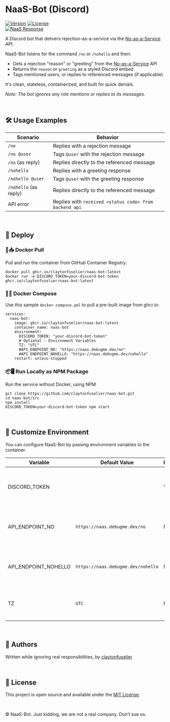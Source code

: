 # NaaS-Bot (Discord)
[![Version](https://img.shields.io/github/package-json/v/claytonfuselier/naas-bot?filename=%2Fsrc%2Fpackage.json)](#)
[![License](https://img.shields.io/github/license/claytonfuselier/naas-bot)](#)  
[![NaaS Response](https://img.shields.io/badge/dynamic/json?url=https%3A%2F%2Fnaas.debugme.dev%2Fno&query=%24.reason&label=NaaS%20Response&color=orange)](https://naas.debugme.dev)

A Discord bot that delivers rejection-as-a-service via the [No-as-a-Service](https://github.com/claytonfuselier/no-as-a-service) API.

NaaS-Bot listens for the command `/no` or `/nohello` and then:  
* Gets a rejection "reason" or "greeting" from the [No-as-a-Service](https://github.com/claytonfuselier/no-as-a-service) API  
* Returns the `reason` or `greeting` as a styled Discord embed  
* Tags mentioned users, or replies to referenced messages (if applicable)  

It's clean, stateless, containerized, and built for quick denials.

*Note: The bot ignores any role mentions or replies to its messages.*

<br>

## 🛠 Usage Examples

| Scenario              | Behavior                                               |
| --------------------- | ------------------------------------------------------ |
| `/no`                 | Replies with a rejection message                       |
| `/no @user`           | Tags `@user` with the rejection message                |
| `/no` (as reply)      | Replies directly to the referenced message             |
| `/nohello`            | Replies with a greeting response                       |
| `/nohello @user`      | Tags `@user` with the greeting response                |
| `/nohello` (as reply) | Replies directly to the referenced message             |
| API error             | Replies with `received <status code> from backend api` |

<br>

## 🚀 Deploy

### 🐳📥 Docker Pull
Pull and run the container from GitHub Container Registry:
```
docker pull ghcr.io/claytonfuselier/naas-bot:latest
docker run -e DISCORD_TOKEN=your-discord-bot-token ghcr.io/claytonfuselier/naas-bot:latest
```

### 🐳🧩 Docker Compose
Use this sample `docker-compose.yml` to pull a pre-built image from ghcr.io:
```
services:
  naas-bot:
    image: ghcr.io/claytonfuselier/naas-bot:latest
    container_name: naas-bot
    environment:
      DISCORD_TOKEN: "your-discord-bot-token"
      # Optional - Environment Variables
      TZ: "UTC"
      #API_ENDPOINT_NO: "https://naas.debugme.dev/no"
      #API_ENDPOINT_NOHELLO: "https://naas.debugme.dev/nohello"
    restart: unless-stopped
```

### 📦🖥️ Run Locally as NPM Package
Run the service without Docker, using NPM
```
git clone https://github.com/claytonfuselier/naas-bot.git
cd naas-bot/src
npm install
DISCORD_TOKEN=your-discord-bot-token npm start
```

<br>

## 🧰 Customize Environment
You can configure NaaS-Bot by passing environment variables to the container.

| Variable             | Default Value                                         | Required | Description                                                     |
|----------------------|-------------------------------------------------------|----------|-----------------------------------------------------------------|
| DISCORD_TOKEN        |                                                       | Yes      | The bot token used to authenticate with the Discord API.        |
| API_ENDPOINT_NO      | `https://naas.debugme.dev/no`                         | No       | The full URL to your No-as-a-Service API endpoint for `/no`.    |
| API_ENDPOINT_NOHELLO | `https://naas.debugme.dev/nohello`                    | No       | The full URL to your No-as-a-Service API endpoint for /nohello. |
| TZ                   | `UTC`                                                 | No       | Timezone for all time-based operations and logs.                |

<br>

## 👤 Authors
Written while ignoring real responsibilities, by [claytonfuselier](https://github.com/claytonfuselier)

<br>

## 📄 License
This project is open source and available under the [MIT License](LICENSE).

<br>

© NaaS-Bot. Just kidding, we are not a real company. Don’t sue us.
